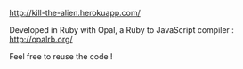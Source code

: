 http://kill-the-alien.herokuapp.com/

Developed in Ruby with Opal, a Ruby to JavaScript compiler : http://opalrb.org/

Feel free to reuse the code ! 
